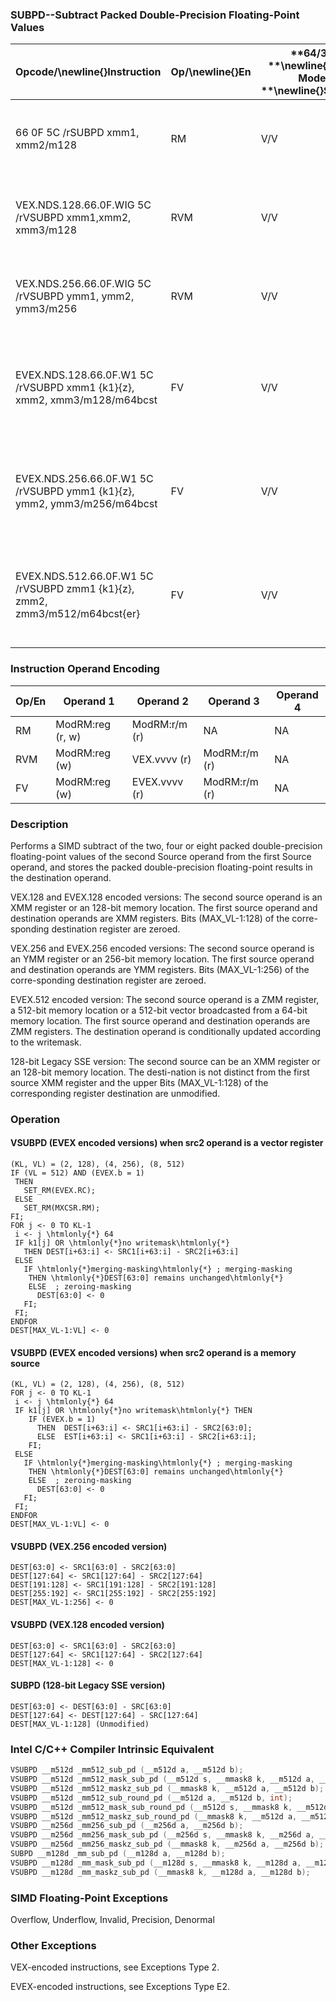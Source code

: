 ### SUBPD--Subtract Packed Double-Precision Floating-Point Values


|**Opcode/**\newline{}**Instruction**|**Op/**\newline{}**En**|**64/32 **\newline{}**bit Mode **\newline{}**Support**|**CPUID **\newline{}**Feature **\newline{}**Flag**|**Description**|
|------------------------------------|-----------------------|------------------------------------------------------|--------------------------------------------------|---------------|
|66 0F 5C /rSUBPD xmm1, xmm2/m128|RM|V/V|SSE2|Subtract packed double-precision floating-point values in xmm2/mem from xmm1 and store result in xmm1.|
|VEX.NDS.128.66.0F.WIG 5C /rVSUBPD xmm1,xmm2, xmm3/m128|RVM|V/V|AVX|Subtract packed double-precision floating-point values in xmm3/mem from xmm2 and store result in xmm1.|
|VEX.NDS.256.66.0F.WIG 5C /rVSUBPD ymm1, ymm2, ymm3/m256|RVM|V/V|AVX|Subtract packed double-precision floating-point values in ymm3/mem from ymm2 and store result in ymm1.|
|EVEX.NDS.128.66.0F.W1 5C /rVSUBPD xmm1 {k1}{z}, xmm2, xmm3/m128/m64bcst |FV|V/V|AVX512VLAVX512F|Subtract packed double-precision floating-point values from xmm3/m128/m64bcst to xmm2 and store result in xmm1 with writemask k1.|
|EVEX.NDS.256.66.0F.W1 5C /rVSUBPD ymm1 {k1}{z}, ymm2, ymm3/m256/m64bcst|FV|V/V|AVX512VLAVX512F|Subtract packed double-precision floating-point values from ymm3/m256/m64bcst to ymm2 and store result in ymm1 with writemask k1.|
|EVEX.NDS.512.66.0F.W1 5C /rVSUBPD zmm1 {k1}{z}, zmm2, zmm3/m512/m64bcst{er}|FV|V/V|AVX512F|Subtract packed double-precision floating-point values from zmm3/m512/m64bcst to zmm2 and store result in zmm1 with writemask k1.|
### Instruction Operand Encoding


|Op/En|Operand 1|Operand 2|Operand 3|Operand 4|
|-----|---------|---------|---------|---------|
|RM|ModRM:reg (r, w)|ModRM:r/m (r)|NA|NA|
|RVM|ModRM:reg (w)|VEX.vvvv (r)|ModRM:r/m (r)|NA|
|FV|ModRM:reg (w)|EVEX.vvvv (r)|ModRM:r/m (r)|NA|
### Description


Performs a SIMD subtract of the two, four or eight packed double-precision floating-point values of the second Source operand from the first Source operand, and stores the packed double-precision floating-point results in the destination operand.

VEX.128 and EVEX.128 encoded versions: The second source operand is an XMM register or an 128-bit memory location. The first source operand and destination operands are XMM registers. Bits (MAX_VL-1:128) of the corre-sponding destination register are zeroed.

VEX.256 and EVEX.256 encoded versions: The second source operand is an YMM register or an 256-bit memory location. The first source operand and destination operands are YMM registers. Bits (MAX_VL-1:256) of the corre-sponding destination register are zeroed.

EVEX.512 encoded version: The second source operand is a ZMM register, a 512-bit memory location or a 512-bit vector broadcasted from a 64-bit memory location. The first source operand and destination operands are ZMM registers. The destination operand is conditionally updated according to the writemask.

128-bit Legacy SSE version: The second source can be an XMM register or an 128-bit memory location. The desti-nation is not distinct from the first source XMM register and the upper Bits (MAX_VL-1:128) of the corresponding register destination are unmodified.


### Operation
#### VSUBPD (EVEX encoded versions) when src2 operand is a vector register
```info-verb
(KL, VL) = (2, 128), (4, 256), (8, 512)
IF (VL = 512) AND (EVEX.b = 1) 
 THEN
   SET_RM(EVEX.RC);
 ELSE 
   SET_RM(MXCSR.RM);
FI;
FOR j  <- 0 TO KL-1
 i  <- j \htmlonly{*} 64
 IF k1[j] OR \htmlonly{*}no writemask\htmlonly{*}
   THEN DEST[i+63:i] <-  SRC1[i+63:i] - SRC2[i+63:i]
 ELSE 
   IF \htmlonly{*}merging-masking\htmlonly{*} ; merging-masking
    THEN \htmlonly{*}DEST[63:0] remains unchanged\htmlonly{*}
    ELSE  ; zeroing-masking
      DEST[63:0] <-  0
   FI;
 FI;
ENDFOR
DEST[MAX_VL-1:VL]  <- 0
```
#### VSUBPD (EVEX encoded versions) when src2 operand is a memory source
```info-verb
(KL, VL) = (2, 128), (4, 256), (8, 512)
FOR j  <- 0 TO KL-1
 i <-  j \htmlonly{*} 64
 IF k1[j] OR \htmlonly{*}no writemask\htmlonly{*} THEN
    IF (EVEX.b = 1)
      THEN  DEST[i+63:i]  <- SRC1[i+63:i] - SRC2[63:0];
      ELSE  EST[i+63:i]  <- SRC1[i+63:i] - SRC2[i+63:i];
    FI;
 ELSE 
   IF \htmlonly{*}merging-masking\htmlonly{*} ; merging-masking
    THEN \htmlonly{*}DEST[63:0] remains unchanged\htmlonly{*}
    ELSE  ; zeroing-masking
      DEST[63:0]  <- 0
   FI;
 FI;
ENDFOR
DEST[MAX_VL-1:VL]  <- 0
```
#### VSUBPD (VEX.256 encoded version)
```info-verb
DEST[63:0]  <- SRC1[63:0] - SRC2[63:0]
DEST[127:64]  <- SRC1[127:64] - SRC2[127:64]
DEST[191:128]  <- SRC1[191:128] - SRC2[191:128]
DEST[255:192]  <- SRC1[255:192] - SRC2[255:192]
DEST[MAX_VL-1:256]  <- 0
```
#### VSUBPD (VEX.128 encoded version)
```info-verb
DEST[63:0] <-  SRC1[63:0] - SRC2[63:0]
DEST[127:64]  <- SRC1[127:64] - SRC2[127:64]
DEST[MAX_VL-1:128]  <- 0
```
#### SUBPD (128-bit Legacy SSE version)
```info-verb
DEST[63:0]  <- DEST[63:0] - SRC[63:0]
DEST[127:64]  <- DEST[127:64] - SRC[127:64]
DEST[MAX_VL-1:128] (Unmodified)
```

### Intel C/C++ Compiler Intrinsic Equivalent

```cpp
VSUBPD __m512d _mm512_sub_pd (__m512d a, __m512d b);
VSUBPD __m512d _mm512_mask_sub_pd (__m512d s, __mmask8 k, __m512d a, __m512d b);
VSUBPD __m512d _mm512_maskz_sub_pd (__mmask8 k, __m512d a, __m512d b);
VSUBPD __m512d _mm512_sub_round_pd (__m512d a, __m512d b, int);
VSUBPD __m512d _mm512_mask_sub_round_pd (__m512d s, __mmask8 k, __m512d a, __m512d b, int);
VSUBPD __m512d _mm512_maskz_sub_round_pd (__mmask8 k, __m512d a, __m512d b, int);
VSUBPD __m256d _mm256_sub_pd (__m256d a, __m256d b);
VSUBPD __m256d _mm256_mask_sub_pd (__m256d s, __mmask8 k, __m256d a, __m256d b);
VSUBPD __m256d _mm256_maskz_sub_pd (__mmask8 k, __m256d a, __m256d b);
SUBPD __m128d _mm_sub_pd (__m128d a, __m128d b);
VSUBPD __m128d _mm_mask_sub_pd (__m128d s, __mmask8 k, __m128d a, __m128d b);
VSUBPD __m128d _mm_maskz_sub_pd (__mmask8 k, __m128d a, __m128d b);
```
### SIMD Floating-Point Exceptions


Overflow, Underflow, Invalid, Precision, Denormal

### Other Exceptions


VEX-encoded instructions, see Exceptions Type 2.

EVEX-encoded instructions, see Exceptions Type E2.

